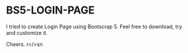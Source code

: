 # BS5-LOGIN-PAGE

I tried to create Login Page using Bootscrap 5. 
Feel free to download, try and customize it. 

Cheers.
r</>sn
